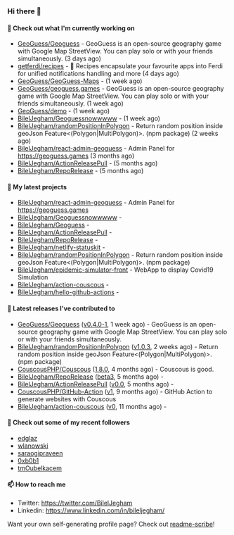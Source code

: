 ### Hi there 👋

#### 👷 Check out what I'm currently working on

- [GeoGuess/Geoguess](https://github.com/GeoGuess/Geoguess) - GeoGuess is an open-source geography game with Google Map StreetView. You can play solo or with your friends simultaneously. (3 days ago)
- [getferdi/recipes](https://github.com/getferdi/recipes) - 🍰 Recipes encapsulate your favourite apps into Ferdi for unified notifications handling and more (4 days ago)
- [GeoGuess/GeoGuess-Maps](https://github.com/GeoGuess/GeoGuess-Maps) -  (1 week ago)
- [GeoGuess/geoguess.games](https://github.com/GeoGuess/geoguess.games) - GeoGuess is an open-source geography game with Google Map StreetView. You can play solo or with your friends simultaneously. (1 week ago)
- [GeoGuess/demo](https://github.com/GeoGuess/demo) -  (1 week ago)
- [BilelJegham/Geoguessnowwwww](https://github.com/BilelJegham/Geoguessnowwwww) -  (1 week ago)
- [BilelJegham/randomPositionInPolygon](https://github.com/BilelJegham/randomPositionInPolygon) - Return random position inside geoJson Feature&lt;(Polygon|MultiPolygon)&gt;. (npm package)  (2 weeks ago)
- [BilelJegham/react-admin-geoguess](https://github.com/BilelJegham/react-admin-geoguess) - Admin Panel for https://geoguess.games (3 months ago)
- [BilelJegham/ActionReleasePull](https://github.com/BilelJegham/ActionReleasePull) -  (5 months ago)
- [BilelJegham/RepoRelease](https://github.com/BilelJegham/RepoRelease) -  (5 months ago)

#### 🌱 My latest projects

- [BilelJegham/react-admin-geoguess](https://github.com/BilelJegham/react-admin-geoguess) - Admin Panel for https://geoguess.games
- [BilelJegham/Geoguessnowwwww](https://github.com/BilelJegham/Geoguessnowwwww) - 
- [BilelJegham/Geoguess](https://github.com/BilelJegham/Geoguess) - 
- [BilelJegham/ActionReleasePull](https://github.com/BilelJegham/ActionReleasePull) - 
- [BilelJegham/RepoRelease](https://github.com/BilelJegham/RepoRelease) - 
- [BilelJegham/netlify-statuskit](https://github.com/BilelJegham/netlify-statuskit) - 
- [BilelJegham/randomPositionInPolygon](https://github.com/BilelJegham/randomPositionInPolygon) - Return random position inside geoJson Feature&lt;(Polygon|MultiPolygon)&gt;. (npm package) 
- [BilelJegham/epidemic-simulator-front](https://github.com/BilelJegham/epidemic-simulator-front) - WebApp to display Covid19 Simulation
- [BilelJegham/action-couscous](https://github.com/BilelJegham/action-couscous) - 
- [BilelJegham/hello-github-actions](https://github.com/BilelJegham/hello-github-actions) - 

#### 🔭 Latest releases I've contributed to

- [GeoGuess/Geoguess](https://github.com/GeoGuess/Geoguess) ([v0.4.0-1](https://github.com/GeoGuess/Geoguess/releases/tag/v0.4.0-1), 1 week ago) - GeoGuess is an open-source geography game with Google Map StreetView. You can play solo or with your friends simultaneously.
- [BilelJegham/randomPositionInPolygon](https://github.com/BilelJegham/randomPositionInPolygon) ([v1.0.3](https://github.com/BilelJegham/randomPositionInPolygon/releases/tag/v1.0.3), 2 weeks ago) - Return random position inside geoJson Feature&lt;(Polygon|MultiPolygon)&gt;. (npm package) 
- [CouscousPHP/Couscous](https://github.com/CouscousPHP/Couscous) ([1.8.0](https://github.com/CouscousPHP/Couscous/releases/tag/1.8.0), 4 months ago) - Couscous is good.
- [BilelJegham/RepoRelease](https://github.com/BilelJegham/RepoRelease) ([beta3](https://github.com/BilelJegham/RepoRelease/releases/tag/beta3), 5 months ago) - 
- [BilelJegham/ActionReleasePull](https://github.com/BilelJegham/ActionReleasePull) ([v0.0](https://github.com/BilelJegham/ActionReleasePull/releases/tag/v0.0), 5 months ago) - 
- [CouscousPHP/GitHub-Action](https://github.com/CouscousPHP/GitHub-Action) ([v1](https://github.com/CouscousPHP/GitHub-Action/releases/tag/v1), 9 months ago) - GitHub Action to generate websites with Couscous
- [BilelJegham/action-couscous](https://github.com/BilelJegham/action-couscous) ([v0](https://github.com/BilelJegham/action-couscous/releases/tag/v0), 11 months ago) - 


#### 👯 Check out some of my recent followers

- [edglaz](https://github.com/edglaz)
- [wlanowski](https://github.com/wlanowski)
- [saraogipraveen](https://github.com/saraogipraveen)
- [0xb0b1](https://github.com/0xb0b1)
- [tmOubelkacem](https://github.com/tmOubelkacem)


#### 📫 How to reach me

- Twitter: https://twitter.com/BilelJegham
- Linkedin: https://www.linkedin.com/in/bileljegham/

Want your own self-generating profile page? Check out [readme-scribe](https://github.com/muesli/readme-scribe)!

